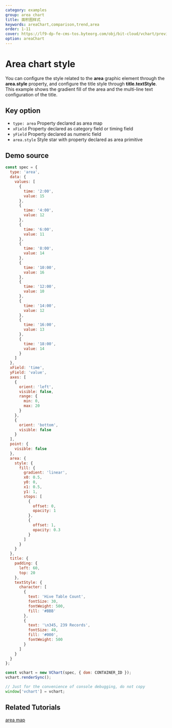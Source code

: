 ```yaml
---
category: examples
group: area chart
title: 面积图样式
keywords: areaChart,comparison,trend,area
order: 1-11
cover: https://lf9-dp-fe-cms-tos.byteorg.com/obj/bit-cloud/vchart/preview/area-chart/area-style.png
option: areaChart
---
```


# Area chart style

You can configure the style related to the **area** graphic element through the **area.style** property, and configure the title style through **title.textStyle**.
This example shows the gradient fill of the area and the multi-line text configuration of the title.

## Key option

- `type: area` Property declared as area map
- `xField` Property declared as category field or timing field
- `yField` Property declared as numeric field
- `area.style` Style star with property declared as area primitive

## Demo source

```javascript livedemo
const spec = {
  type: 'area',
  data: {
    values: [
      {
        time: '2:00',
        value: 15
      },
      {
        time: '4:00',
        value: 12
      },
      {
        time: '6:00',
        value: 11
      },
      {
        time: '8:00',
        value: 14
      },
      {
        time: '10:00',
        value: 16
      },
      {
        time: '12:00',
        value: 10
      },
      {
        time: '14:00',
        value: 12
      },
      {
        time: '16:00',
        value: 13
      },
      {
        time: '18:00',
        value: 14
      }
    ]
  },
  xField: 'time',
  yField: 'value',
  axes: [
    {
      orient: 'left',
      visible: false,
      range: {
        min: 0,
        max: 20
      }
    },
    {
      orient: 'bottom',
      visible: false
    }
  ],
  point: {
    visible: false
  },
  area: {
    style: {
      fill: {
        gradient: 'linear',
        x0: 0.5,
        y0: 0,
        x1: 0.5,
        y1: 1,
        stops: [
          {
            offset: 0,
            opacity: 1
          },
          {
            offset: 1,
            opacity: 0.3
          }
        ]
      }
    }
  },
  title: {
    padding: {
      left: 60,
      top: 20
    },
    textStyle: {
      character: [
        {
          text: 'Hive Table Count',
          fontSize: 30,
          fontWeight: 500,
          fill: '#BBB'
        },
        {
          text: '\n345, 239 Records',
          fontSize: 40,
          fill: '#000',
          fontWeight: 500
        }
      ]
    }
  }
};

const vchart = new VChart(spec, { dom: CONTAINER_ID });
vchart.renderSync();

// Just for the convenience of console debugging, do not copy
window['vchart'] = vchart;
```

## Related Tutorials

[area map](link)
